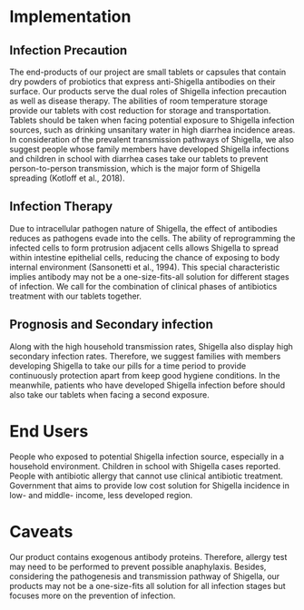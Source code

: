 # Implementation

## Infection Precaution

The end-products of our project are small tablets or capsules that contain dry powders of probiotics that express anti-Shigella antibodies on their surface. Our products serve the dual roles of Shigella infection precaution as well as disease therapy. The abilities of room temperature storage provide our tablets with cost reduction for storage and transportation. Tablets should be taken when facing potential exposure to Shigella infection sources, such as drinking unsanitary water in high diarrhea incidence areas. In consideration of the prevalent transmission pathways of Shigella, we also suggest people whose family members have developed Shigella infections and children in school with diarrhea cases take our tablets to prevent person-to-person transmission, which is the major form of Shigella spreading (Kotloff et al., 2018). 

## Infection Therapy

Due to intracellular pathogen nature of Shigella, the effect of antibodies reduces as pathogens evade into the cells. The ability of reprogramming the infected cells to form protrusion adjacent cells allows Shigella to spread within intestine epithelial cells, reducing the chance of exposing to body internal environment (Sansonetti et al., 1994). This special characteristic implies antibody may not be a one-size-fits-all solution for different stages of infection. We call for the combination of clinical phases of antibiotics treatment with our tablets together.

## Prognosis and Secondary infection

Along with the high household transmission rates, Shigella also display high secondary infection rates. Therefore, we suggest families with members developing Shigella to take our pills for a time period to provide continuously protection apart from keep good hygiene conditions. In the meanwhile, patients who have developed Shigella infection before should also take our tablets when facing a second exposure.

# End Users

People who exposed to potential Shigella infection source, especially in a household environment. 
Children in school with Shigella cases reported.
People with antibiotic allergy that cannot use clinical antibiotic treatment.
Government that aims to provide low cost solution for Shigella incidence in low- and middle- income, less developed region.

# Caveats

Our product contains exogenous antibody proteins. Therefore, allergy test may need to be performed to prevent possible anaphylaxis. Besides, considering the pathogenesis and transmission pathway of Shigella, our products may not be a one-size-fits all solution for all infection stages but focuses more on the prevention of infection.